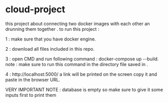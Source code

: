 # cloud-project
this project about connecting two docker images with each other an drunning them together . to run this project :

1 : make sure that you have docker engine.

2 : download all files included in this repo.

3 : open CMD and run following command : docker-compose up --build. note : make sure to run this command in the directory file saved in .

4 : http://localhost:5000/ a link will be printed on the screen copy it and paste in the browser URL.

VERY IMPORTANT NOTE : database is empty so make sure to give it some inputs first to print them
